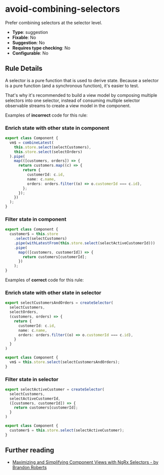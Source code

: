 # avoid-combining-selectors

Prefer combining selectors at the selector level.

- **Type**: suggestion
- **Fixable**: No
- **Suggestion**: No
- **Requires type checking**: No
- **Configurable**: No

<!-- Everything above this generated, do not edit -->
<!-- MANUAL-DOC:START -->

## Rule Details

A selector is a pure function that is used to derive state.
Because a selector is a pure function (and a synchronous function), it's easier to test.

That's why it's recommended to build a view model by composing multiple selectors into one selector, instead of consuming multiple selector observable streams to create a view model in the component.

Examples of **incorrect** code for this rule:

### Enrich state with other state in component

<ngrx-code-example>

```ts
export class Component {
  vm$ = combineLatest(
    this.store.select(selectCustomers),
    this.store.select(selectOrders)
  ).pipe(
    map(([customers, orders]) => {
      return customers.map((c) => {
        return {
          customerId: c.id,
          name: c.name,
          orders: orders.filter((o) => o.customerId === c.id),
        };
      });
    })
  );
}
```

</ngrx-code-example>

### Filter state in component

```ts
export class Component {
  customer$ = this.store
    .select(selectCustomers)
    .pipe(withLatestFrom(this.store.select(selectActiveCustomerId)))
    .pipe(
      map(([customers, customerId]) => {
        return customers[customerId];
      })
    );
}
```

Examples of **correct** code for this rule:

### Enrich state with other state in selector

```ts
export selectCustomersAndOrders = createSelector(
  selectCustomers,
  selectOrders,
  (customers, orders) => {
    return {
      customerId: c.id,
      name: c.name,
      orders: orders.filter((o) => o.customerId === c.id),
    }
  }
)

export class Component {
  vm$ = this.store.select(selectCustomersAndOrders);
}
```

### Filter state in selector

<ngrx-code-example>

```ts
export selectActiveCustomer = createSelector(
  selectCustomers,
  selectActiveCustomerId,
  ([customers, customerId]) => {
    return customers[customerId];
  }
)

export class Component {
  customer$ = this.store.select(selectActiveCustomer);
}
```

</ngrx-code-example>

## Further reading

- [Maximizing and Simplifying Component Views with NgRx Selectors - by Brandon Roberts](https://brandonroberts.dev/blog/posts/2020-12-14-maximizing-simplifying-component-views-ngrx-selectors/#building-view-models)

